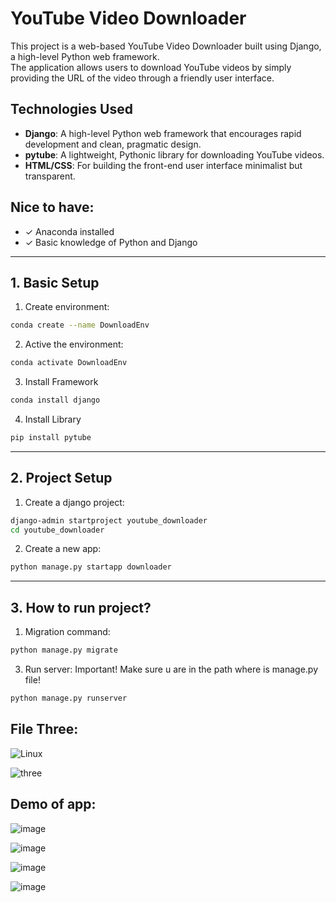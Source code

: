# YouTube Video Downloader

This project is a web-based YouTube Video Downloader built using Django, a high-level Python web framework.  
The application allows users to download YouTube videos by simply providing the URL of the video through a friendly user interface.

## Technologies Used
- **Django**: A high-level Python web framework that encourages rapid development and clean, pragmatic design.
- **pytube**: A lightweight, Pythonic library for downloading YouTube videos.
- **HTML/CSS**: For building the front-end user interface minimalist but transparent.

## Nice to have:
- ✓ Anaconda installed
- ✓ Basic knowledge of Python and Django

---

## 1. Basic Setup

1. Create environment:
```bash
conda create --name DownloadEnv 
```

2. Active the environment: 
```bash
conda activate DownloadEnv
```

3. Install Framework
```bash
conda install django
````

4. Install Library
```bash
pip install pytube
```
----------------------------------------------------
## 2. Project Setup

1. Create a django project: 

````bash
django-admin startproject youtube_downloader
cd youtube_downloader
````


2. Create a new app:
````bash
python manage.py startapp downloader
````

----------------------------------------------------
## 3. How to run project?

1. Migration command:
````bash
python manage.py migrate
````

 3. Run server:
 Important! Make sure u are in the path where is manage.py file!

````bash
python manage.py runserver
````

## File Three:

![Linux](https://github.com/NeverPlayFair/YoutubeDownloader/assets/65012705/7fc060e6-df54-4608-a75a-f9855f47c62f)


![three](https://github.com/NeverPlayFair/YoutubeDownloader/assets/65012705/9316c504-3039-4adc-a36f-5d5961e3b699)

## Demo of app:

![image](https://github.com/NeverPlayFair/YoutubeDownloader/assets/65012705/2b82dc14-f080-42b0-bb9c-9e44dfc5cdcc)

![image](https://github.com/NeverPlayFair/YoutubeDownloader/assets/65012705/bb801ee5-c3a6-4525-8e4d-83ab0acc5619)

![image](https://github.com/NeverPlayFair/YoutubeDownloader/assets/65012705/f3957f44-c4b8-425d-b41e-95e578803f97)

![image](https://github.com/NeverPlayFair/YoutubeDownloader/assets/65012705/ffa2f3a7-8c08-4169-bc66-a7b6c1d3e08a)





